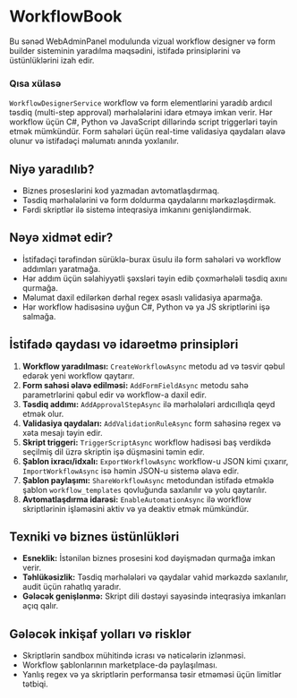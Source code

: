 # WorkflowBook

Bu sənəd WebAdminPanel modulunda vizual workflow designer və form builder sisteminin yaradılma məqsədini, istifadə prinsiplərini və üstünlüklərini izah edir.

### Qısa xülasə
`WorkflowDesignerService` workflow və form elementlərini yaradıb ardıcıl təsdiq (multi-step approval) mərhələlərini idarə etməyə imkan verir. Hər workflow üçün C#, Python və JavaScript dillərində script triggerləri təyin etmək mümkündür. Form sahələri üçün real-time validasiya qaydaları əlavə olunur və istifadəçi məlumatı anında yoxlanılır.

## Niyə yaradılıb?
- Biznes proseslərini kod yazmadan avtomatlaşdırmaq.
- Təsdiq mərhələlərini və form doldurma qaydalarını mərkəzləşdirmək.
- Fərdi skriptlər ilə sistemə inteqrasiya imkanını genişləndirmək.

## Nəyə xidmət edir?
- İstifadəçi tərəfindən sürüklə-burax üsulu ilə form sahələri və workflow addımları yaratmağa.
- Hər addım üçün səlahiyyətli şəxsləri təyin edib çoxmərhələli təsdiq axını qurmağa.
- Məlumat daxil edilərkən dərhal regex əsaslı validasiya aparmağa.
- Hər workflow hadisəsinə uyğun C#, Python və ya JS skriptlərini işə salmağa.

## İstifadə qaydası və idarəetmə prinsipləri
1. **Workflow yaradılması:** `CreateWorkflowAsync` metodu ad və təsvir qəbul edərək yeni workflow qaytarır.
2. **Form sahəsi əlavə edilməsi:** `AddFormFieldAsync` metodu sahə parametrlərini qəbul edir və workflow-a daxil edir.
3. **Təsdiq addımı:** `AddApprovalStepAsync` ilə mərhələləri ardıcıllıqla qeyd etmək olur.
4. **Validasiya qaydaları:** `AddValidationRuleAsync` form sahəsinə regex və xəta mesajı təyin edir.
5. **Skript triggeri:** `TriggerScriptAsync` workflow hadisəsi baş verdikdə seçilmiş dil üzrə skriptin işə düşməsini təmin edir.
6. **Şablon ixracı/idxalı:** `ExportWorkflowAsync` workflow-u JSON kimi çıxarır, `ImportWorkflowAsync` isə həmin JSON-u sistemə əlavə edir.
7. **Şablon paylaşımı:** `ShareWorkflowAsync` metodundan istifadə etməklə şablon `workflow_templates` qovluğunda saxlanılır və yolu qaytarılır.
8. **Avtomatlaşdırma idarəsi:** `EnableAutomationAsync` ilə workflow skriptlərinin işləməsini aktiv və ya deaktiv etmək mümkündür.

## Texniki və biznes üstünlükləri
- **Esneklik:** İstənilən biznes prosesini kod dəyişmədən qurmağa imkan verir.
- **Təhlükəsizlik:** Təsdiq mərhələləri və qaydalar vahid mərkəzdə saxlanılır, audit üçün rahatlıq yaradır.
- **Gələcək genişlənmə:** Skript dili dəstəyi sayəsində inteqrasiya imkanları açıq qalır.

## Gələcək inkişaf yolları və risklər
- Skriptlərin sandbox mühitində icrası və nəticələrin izlənməsi.
- Workflow şablonlarının marketplace-də paylaşılması.
- Yanlış regex və ya skriptlərin performansa təsir etməməsi üçün limitlər tətbiqi.
